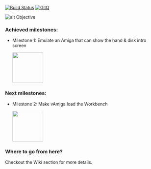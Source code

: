 [![Build Status](https://travis-ci.org/dirkwhoffmann/vAmiga.svg?branch=master)](https://travis-ci.org/dirkwhoffmann/vAmiga)
[![GitQ](https://gitq.com/badge.svg)](https://gitq.com/dirkwhoffmann/vAMIGA)

![alt Objective](http://www.dirkwhoffmann.de/vAMIGA/pics/objective5.png)

### Achieved milestones:

- Milestone 1: Emulate an Amiga that can show the hand & disk intro screen 
  
  <img src="http://www.dirkwhoffmann.de/vAMIGA/pics/milestone1.png" width="100" height="100">
    
### Next milestones:

- Milestone 2: Make vAmiga load the Workbench
  
   <img src="http://www.dirkwhoffmann.de/vAMIGA/pics/milestone2.png" width="100" height="100">

### Where to go from here?

Checkout the Wiki section for more details.
